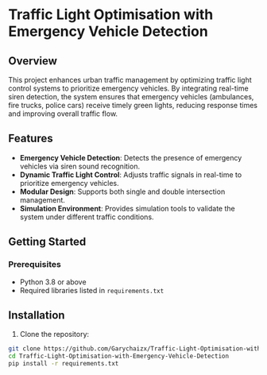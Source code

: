 # Traffic Light Optimisation with Emergency Vehicle Detection

## Overview

This project enhances urban traffic management by optimizing traffic light control systems to prioritize emergency vehicles. By integrating real-time siren detection, the system ensures that emergency vehicles (ambulances, fire trucks, police cars) receive timely green lights, reducing response times and improving overall traffic flow.

## Features

- **Emergency Vehicle Detection**: Detects the presence of emergency vehicles via siren sound recognition.
- **Dynamic Traffic Light Control**: Adjusts traffic signals in real-time to prioritize emergency vehicles.
- **Modular Design**: Supports both single and double intersection management.
- **Simulation Environment**: Provides simulation tools to validate the system under different traffic conditions.

## Getting Started

### Prerequisites

- Python 3.8 or above
- Required libraries listed in `requirements.txt`

## Installation
1. Clone the repository:

```bash
git clone https://github.com/Garychaizx/Traffic-Light-Optimisation-with-Emergency-Vehicle-Detection.git
cd Traffic-Light-Optimisation-with-Emergency-Vehicle-Detection
pip install -r requirements.txt
